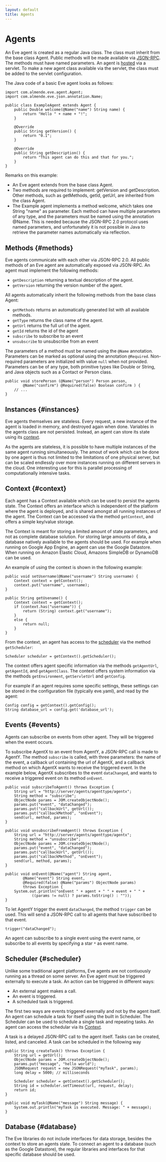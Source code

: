```yaml
---
layout: default
title: Agents
---
```


# Agents

An Eve agent is created as a regular Java class. 
The class must inherit from the base class Agent. 
Public methods will be made available via [JSON-RPC](protocol.html).
The methods must have named parameters.
An agent is [hosted](java_hosting.html) via a servlet. 
To make a new agent class available via the servlet, 
the class must be added to the servlet configuration.

The Java code of a basic Eve agent looks as follows:

    import com.almende.eve.agent.Agent;
    import com.almende.eve.json.annotation.Name;

    public class ExampleAgent extends Agent {
        public Double welcome(@Name("name") String name) {
            return "Hello " + name + "!";
        }
        
        @Override
        public String getVersion() {
            return "0.1";
        }
        
        @Override
        public String getDescription() {
            return "This agent can do this and that for you.";
        }    
    }

Remarks on this example:

-  An Eve agent extends from the base class Agent.
-  Two methods are required to implement: getVersion and getDescription.
   Other methods, such as getMethods, getId, getUrl, are inherited from the 
   class Agent.
-  The Example agent implements a method welcome, which takes one String 
   "name" as parameter. Each method can have multiple parameters of any type,
   and the parameters must be named using the annotation @Name. 
   This is needed because the JSON-RPC 2.0 protocol uses named parameters, 
   and unfortunately it is not possible in Java to retrieve the parameter names 
   automatically via reflection.


## Methods {#methods}

Eve agents communicate with each other via JSON-RPC 2.0. 
All public methods of an Eve agent are automatically exposed via JSON-RPC.
An agent must implement the following methods:

- `getDescription` returning a textual description of the agent. 
- `getVersion` returning the version number of the agent.

All agents automatically inherit the following methods from the base class Agent:

- `getMethods` returns an automatically generated list with all available methods.
- `getType` returns the class name of the agent.
- `getUrl` returns the full url of the agent.
- `getId` returns the id of the agent
- `subscribe` to subscribe to an event
- `unsubscribe` to unsubscribe from an event 

The parameters of a method must be named using the `@Name` annotation.
Parameters can be marked as optional using the annotation `@Required`. 
Non-required parameters are initialized with value `null` when not provided.
Parameters can be of any type, both primitive types like Double or String, 
and Java objects such as a Contact or Person class.

    public void storePerson (@Name("person") Person person, 
            @Name("confirm") @Required(false) Boolean confirm ) {
        // ...
    }


## Instances {#instances}

Eve agents themselves are stateless. Every request, a new instance of the agent 
is loaded in memory, and destroyed again when done. Variables in the agents
class are not persisted. Instead, an agent can store its state using its 
[context](#context).

As the agents are stateless, it is possible to have multiple instances 
of the same agent running simultaneously. The amout of work which can be done
by one agent is thus not limited to the limitations of one physical server,
but can be scaled endlessly over more instances running on different servers
in the cloud. 
One interesting use for this is parallel processing of computationally 
intensive tasks.


## Context {#context}

Each agent has a Context available which can be used to persist the agents state.
The Context offers an interface which is independent of the platform where the 
agent is deployed, and is shared amongst all running instances of the agent.
The Context can be accessed via the method `getContext`, and offers a simple
key/value storage. 

The Context is meant for storing a limited amount of state parameters, 
and not as complete database solution. For storing large amounts of data,
a database natively available to the agents should be used. For example when 
running on Google App Engine, an agent can use the Google Datastore. When running 
on Amazon Elastic Cloud, Amazons SimpleDB or DynamoDB can be used.


An example of using the context is shown in the following example:

    public void setUsername(@Name("username") String username) {
        Context context = getContext();
        context.put("username", username);
    }
    
    public String getUsename() {
        Context context = getContext();
        if (context.has("username")) {
            return (String) context.get("username");
        }
        else {
            return null;
        }
    }

From the context, an agent has access to the [scheduler](#scheduler) via the 
method `getScheduler`:

    Scheduler scheduler = getContext().getScheduler();

The context offers agent specific information via the methods `getAgentUrl`, 
`getAgentId`, and `getAgentClass`. 
The context offers system information via the methods `getEnvironment`,
`getServletUrl` and `getConfig`. 

For example if an agent requires some specific settings, 
these settings can be stored in the configuration file (typically eve.yaml),
and read by the agent:

    Config config = getContext().getConfig();
    String database_url = config.get('database_url');


## Events {#events}

Agents can subscribe on events from other agent.
They will be triggered when the event occurs.

To subscribe AgentX to an event from AgentY, a JSON-RPC call is made to AgentY.
The method `subscribe` is called, with three parameters: the name of the event, 
a callback url containing the url of AgentX, and a callback method on which
AgentX wants to receive the triggered event.
In the example below, AgentX subscribes to the event `dataChanged`, and wants
to receive a triggered event on its method `onEvent`.

    public void subscribeToAgent() throws Exception {
        String url = "http://server/agents/agenttype/agentx";
        String method = "subscribe";
        ObjectNode params = JOM.createObjectNode();
        params.put("event", "dataChanged");
        params.put("callbackUrl", getUrl());
        params.put("callbackMethod", "onEvent");
        send(url, method, params);
    }

    public void unsubscribeFromAgent() throws Exception {
        String url = "http://server/agents/agenttype/agentx";
        String method = "unsubscribe";
        ObjectNode params = JOM.createObjectNode();
        params.put("event", "dataChanged");
        params.put("callbackUrl", getUrl());
        params.put("callbackMethod", "onEvent");
        send(url, method, params);
    }

    public void onEvent(@Name("agent") String agent, 
            @Name("event") String event, 
            @Required(false) @Name("params") ObjectNode params) 
            throws Exception {
        System.out.println("onEvent " + agent + " " + event + " " + 
                ((params != null) ? params.toString() : ""));
    }

To let AgentY trigger the event `dataChanged`, the method `trigger` can be used.
This will send a JSON-RPC call to all agents that have subscribed to that event.

    trigger("dataChanged");


An agent can subscribe to a single event using the event name, 
or subscribe to all events by specifying a star `*` as event name.



## Scheduler {#scheduler}

Unlike some traditional agent platforms, Eve agents are not contiuously running
as a thread on some server. An Eve agent must be triggered externally
to execute a task. An action can be triggered in different ways:

- An external agent makes a call.
- An event is triggered.
- A scheduled task is triggered.

The first two ways are events triggered exernally and not by the agent itself. 
An agent can schedule a task for itself using the built in Scheduler.
The Scheduler can be used to schedule a single task and repeating tasks.
An agent can access the schedular via its [Context](#context).

A task is a delayed JSON-RPC call to the agent itself. 
Tasks can be created, listed, and canceled.
A task can be scheduled in the following way 

    public String createTask() throws Exception {
        String url = getUrl();
        ObjectNode params = JOM.createObjectNode();
        params.put("message", "hello world");
        JSONRequest request = new JSONRequest("myTask", params);
        long delay = 5000; // milliseconds
        
        Scheduler scheduler = getContext().getScheduler();
        String id = scheduler.setTimeout(url, request, delay);
        return id;
    }
    
    public void myTask(@Name("message") String message) {
        System.out.println("myTask is executed. Message: " + message);
    }



## Database {#database}

The Eve libraries do not include interfaces for data storage, 
besides the context to store an agents state.
To connect an agent to a database (such as the Google Datastore),
the regular libraries and interfaces for that specific database should be used.

